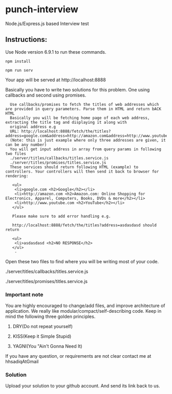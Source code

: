 # punch-interview
Node.js/Express.js based Interview test



## Instructions:
Use Node version 6.9.1 to run these commands.

`npm install`

`npm run serv`

Your app will be served at http://localhost:8888

Basically you have to write two solutions for this problem. One using callbacks and second using promises.

```
  Use callbacks/promises to fetch the titles of web addresses which are provided in query parameters. Parse them in HTML and return bACK HTML
  Basically you will be fetching home page of each web address, extracting the title tag and displaying it along with
  original address e.g
  URL: http://localhost:8888/fetch/the/titles?address=google.com&address=http://amazon.com&address=http://www.youtube.com
  (Note: this is just example where only three addresses are given, it can be any number)
  You will get input address in array from query params in following two files 
  ./server/titles/callbacks/titles.service.js  
  ./server/titles/promises/titles.service.js
  These services should return following HTML (example) to controllers. Your controllers will then send it back to browser for rendering:

   <ul>
    <li>google.com <h2>Google</h2></li>
    <li>http://amazon.com <h2>Amazon.com: Online Shopping for Electronics, Apparel, Computers, Books, DVDs & more</h2></li>
    <li>http://www.youtube.com <h2>YouTube</h2></li>
   </ul>
   
   Please make sure to add error handling e.g.
   
   http://localhost:8888/fetch/the/titles?address=asdasdasd should return
   
   <ul>
    <li>asdasdasd <h2>NO RESPONSE</h2>
   </ul>
    - 
```

Open these two files to find where you will be writing most of your code. 

./server/titles/callbacks/titles.service.js

./server/titles/promises/titles.service.js


### Important note

You are highly encouraged to change/add files, and improve
architecture of application. We really like modular/compact/self-describing code. Keep in mind the following three golden principles.

1. DRY(Do not repeat yourself)

2. KISS(Keep it Simple Stupid)

3. YAGNI(You "Ain't Gonna Need It)


If you have any question, or requirements are not clear contact me at hhsadiqAtGmail


### Solution

Upload your solution to your github account. And send its link back to us.
